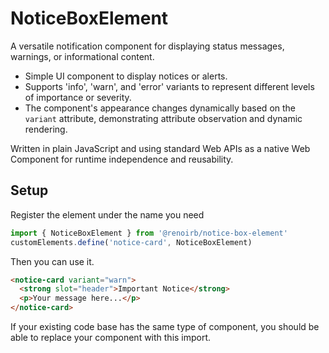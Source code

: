 # NoticeBoxElement

A versatile notification component for displaying status messages, warnings, or
informational content.

- Simple UI component to display notices or alerts.
- Supports 'info', 'warn', and 'error' variants to represent different levels of
  importance or severity.
- The component's appearance changes dynamically based on the `variant`
  attribute, demonstrating attribute observation and dynamic rendering.

Written in plain JavaScript and using standard Web APIs as a native Web
Component for runtime independence and reusability.

## Setup

Register the element under the name you need

```js
import { NoticeBoxElement } from '@renoirb/notice-box-element'
customElements.define('notice-card', NoticeBoxElement)
```

Then you can use it.

```html
<notice-card variant="warn">
  <strong slot="header">Important Notice</strong>
  <p>Your message here...</p>
</notice-card>
```

If your existing code base has the same type of component, you should be able to
replace your component with this import.
